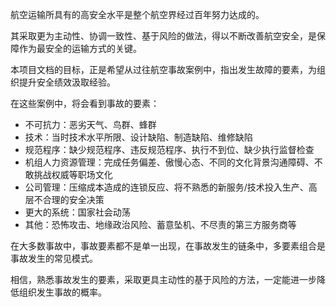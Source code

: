 航空运输所具有的高安全水平是整个航空界经过百年努力达成的。

其采取更为主动性、协调一致性、基于风险的做法，得以不断改善航空安全，是保障作为最安全的运输方式的关键。

本项目文档的目标，正是希望从过往航空事故案例中，指出发生故障的要素，为组织提升安全绩效汲取经验。

在这些案例中，将会看到事故的要素：

 - 不可抗力：恶劣天气、鸟群、蜂群
 - 技术：当时技术水平所限、设计缺陷、制造缺陷、维修缺陷
 - 规范程序：缺少规范程序、违反规范程序、执行不到位、缺少执行监督检查
 - 机组人力资源管理：完成任务偏差、傲慢心态、不同的文化背景沟通障碍、不敢挑战权威等职场文化
 - 公司管理：压缩成本造成的连锁反应、将不熟悉的新服务/技术投入生产、高层不合理的安全决策
 - 更大的系统：国家社会动荡
 - 其他：恐怖攻击、地缘政治风险、蓄意坠机、不尽责的第三方服务商等

在大多数事故中，事故要素都不是单一出现，在事故发生的链条中，多要素组合是事故发生的常见模式。

相信，熟悉事故发生的要素，采取更具主动性的基于风险的方法，一定能进一步降低组织发生事故的概率。
